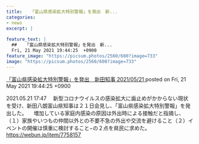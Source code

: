 ```yaml
---
title:   「富山県感染拡大特別警報」を発出　新...
categories:
- news
excerpt: |
  
feature_text: |
  ##   「富山県感染拡大特別警報」を発出　新...
  Fri, 21 May 2021 19:44:25  +0900
feature_image: "https://picsum.photos/2560/600?image=733"
image: "https://picsum.photos/2560/600?image=733"
---
```


[  「富山県感染拡大特別警報」を発出　新田知事 2021/05/21  ](https://asahi.5ch.net/test/read.cgi/newsplus/1621593865/)
posted on Fri, 21 May 2021 19:44:25  +0900

<!--more-->

2021.05.21 17:47 　新型コロナウイルスの感染拡大に歯止めがかからない現状を受け、新田八朗富山県知事は２１日会見し、「富山県感染拡大特別警報」を発出した。 　増加している家庭内感染の原因は外出時による接触だと指摘し、（１）家族やいつもの仲間以外との不要不急の外出や交流を避けること（２）イベントの開催は慎重に検討すること−の２点を県民に求めた。 https://webun.jp/item/7758157

